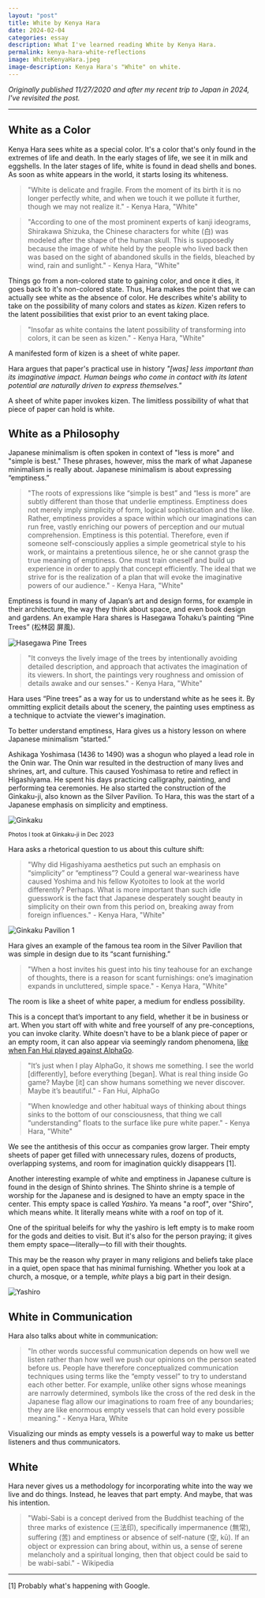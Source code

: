 ```yaml
---
layout: "post"
title: White by Kenya Hara
date: 2024-02-04
categories: essay
description: What I've learned reading White by Kenya Hara.
permalink: kenya-hara-white-reflections
image: WhiteKenyaHara.jpeg
image-description: Kenya Hara's "White" on white.
---
```

*Originally published 11/27/2020 and after my recent trip to Japan in 2024, I've revisited the post.*

---
## White as a Color
Kenya Hara sees white as a special color. It's a color that's only found in the extremes of life and death. In the early stages of life, we see it in milk and eggshells. In the later stages of life, white is found in dead shells and bones. As soon as white appears in the world, it starts losing its whiteness.

> "White is delicate and fragile. From the moment of its birth it is no longer perfectly white, and when we touch it we pollute it further, though we may not realize it." - Kenya Hara, "White"

> "According to one of the most prominent experts of kanji ideograms, Shirakawa Shizuka, the Chinese characters for white (白) was modeled after the shape of the human skull. This is supposedly because the image of white held by the people who lived back then was based on the sight of abandoned skulls in the fields, bleached by wind, rain and sunlight." - Kenya Hara, "White"

Things go from a non-colored state to gaining color, and once it dies, it goes back to it's non-colored state. Thus, Hara makes the point that we can actually see white as the absence of color. He describes white's ability to take on the possibility of many colors and states as *kizen*. Kizen refers to the latent possibilities that exist prior to an event taking place.

> "Insofar as white contains the latent possibility of transforming into colors, it can be seen as kizen." - Kenya Hara, "White"

A manifested form of kizen is a sheet of white paper.

Hara argues that paper's practical use in history *"[was] less important than its imaginative impact. Human beings who come in contact with its latent potential are naturally driven to express themselves."*

A sheet of white paper invokes kizen. The limitless possibility of what that piece of paper can hold is white.

## White as a Philosophy
Japanese minimalism is often spoken in context of "less is more" and "simple is best." These phrases, however, miss the mark of what Japanese minimalism is really about. Japanese minimalism is about expressing “emptiness.”

> "The roots of expressions like “simple is best” and “less is more” are subtly different than those that underlie emptiness. Emptiness does not merely imply simplicity of form, logical sophistication and the like. Rather, emptiness provides a space within which our imaginations can run free, vastly enriching our powers of perception and our mutual comprehension. Emptiness is this potential. Therefore, even if someone self-consciously applies a simple geometrical style to his work, or maintains a pretentious silence, he or she cannot grasp the true meaning of emptiness. One must train oneself and build up experience in order to apply that concept efficiently. The ideal that we strive for is the realization of a plan that will evoke the imaginative powers of our audience." - Kenya Hara, "White"

Emptiness is found in many of Japan’s art and design forms, for example in their architecture, the way they think about space, and even book design and gardens. An example Hara shares is Hasegawa Tohaku’s painting “Pine Trees” (松林図 屏風).

![Hasegawa Pine Trees](/assets/blogimages/white/Hasegawa_Pine_Trees.jpeg#center "Hasegawa Pine Trees")

> "It conveys the lively image of the trees by intentionally avoiding detailed description, and approach that activates the imagination of its viewers. In short, the paintings very roughness and omission of details awake and our senses." - Kenya Hara, "White"

Hara uses “Pine trees” as a way for us to understand white as he sees it. By ommitting explicit details about the scenery, the painting uses emptiness as a technique to actviate the viewer's imagination.

To better understand emptiness, Hara gives us a history lesson on where Japanese minimalism “started.”

Ashikaga Yoshimasa (1436 to 1490) was a shogun who played a lead role in the Onin war. The Onin war resulted in the destruction of many lives and shrines, art, and culture. This caused Yoshimasa to retire and reflect in Higashiyama. He spent his days practicing calligraphy, painting, and performing tea ceremonies. He also started the construction of the Ginkaku-ji, also known as the Silver Pavilion. To Hara, this was the start of a Japanese emphasis on simplicity and emptiness.

![Ginkaku](/assets/blogimages/white/Ginkakuji.png#center "Ginkaku-ji")

<sub>Photos I took at Ginkaku-ji in Dec 2023</sub>

Hara asks a rhetorical question to us about this culture shift:

> "Why did Higashiyama aesthetics put such an emphasis on “simplicity” or “emptiness”? Could a general war-weariness have caused Yoshima and his fellow Kyotoites to look at the world differently? Perhaps. What is more important than such idle guesswork is the fact that Japanese desperately sought beauty in simplicity on their own from this period on, breaking away from foreign influences." - Kenya Hara, "White"

![Ginkaku Pavilion 1](/assets/blogimages/white/Ginkaku_Pavilion.jpeg#center "Ginkaku Pavilion")

Hara gives an example of the famous tea room in the Silver Pavilion that was simple in design due to its “scant furnishing.”

> "When a host invites his guest into his tiny teahouse for an exchange of thoughts, there is a reason for scant furnishings: one’s imagination expands in uncluttered, simple space." - Kenya Hara, "White"

The room is like a sheet of white paper, a medium for endless possibility. 

This is a concept that’s important to any field, whether it be in business or art. When you start off with white and free yourself of any pre-conceptions, you can invoke clarity. White doesn't have to be a blank piece of paper or an empty room, it can also appear via seemingly random phenomena, [like when Fan Hui played against AlphaGo](/move-78).

> "It’s just when I play AlphaGo, it shows me something. I see the world [differently], before everything [began]. What is real thing inside Go game? Maybe [it] can show humans something we never discover. Maybe it’s beautiful." - Fan Hui, AlphaGo

> "When knowledge and other habitual ways of thinking about things sinks to the bottom of our consciousness, that thing we call “understanding” floats to the surface like pure white paper." - Kenya Hara, "White"

We see the antithesis of this occur as companies grow larger. Their empty sheets of paper get filled with unnecessary rules, dozens of products, overlapping systems, and room for imagination quickly disappears [1].

Another interesting example of white and emptiness in Japanese culture is found in the design of Shinto shrines. The Shinto shrine is a temple of worship for the Japanese and is designed to have an empty space in the center. This empty space is called *Yashiro*. Ya means "a roof", over "Shiro", which means white. It literally means white with a roof on top of it.

One of the spiritual beleifs for why the yashiro is left empty is to make room for the gods and deities to visit. But it's also for the person praying; it gives them empty space—literally—to fill with their thoughts.

This may be the reason why prayer in many religions and beliefs take place in a quiet, open space that has minimal furnishing. Whether you look at a church, a mosque, or a temple, *white* plays a big part in their design.

![Yashiro](/assets/blogimages/white/Yashiro.jpeg#center "Yashiro Shinto Shrine")

## White in Communication

Hara also talks about white in communication:

> "In other words successful communication depends on how well we listen rather than how well we push our opinions on the person seated before us. People have therefore conceptualized communication techniques using terms like the “empty vessel” to try to understand each other better. For example, unlike other signs whose meanings are narrowly determined, symbols like the cross of the red desk in the Japanese flag allow our imaginations to roam free of any boundaries; they are like enormous empty vessels that can hold every possible meaning." - Kenya Hara, White

Visualizing our minds as empty vessels is a powerful way to make us better listeners and thus communicators.

## White

Hara never gives us a methodology for incorporating white into the way we live and do things. Instead, he leaves that part empty. And maybe, that was his intention.

> "Wabi-Sabi is a concept derived from the Buddhist teaching of the three marks of existence (三法印), specifically impermanence (無常), suffering (苦) and emptiness or absence of self-nature (空, kū). If an object or expression can bring about, within us, a sense of serene melancholy and a spiritual longing, then that object could be said to be wabi-sabi." - Wikipedia

---
[1] Probably what's happening with Google.